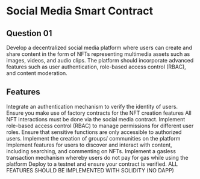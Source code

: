 # Social Media Smart Contract

## Question 01

Develop a decentralized social media platform where users can create and share content in the form of NFTs representing multimedia assets such as images, videos, and audio clips. The platform should incorporate advanced features such as user authentication, role-based access control (RBAC), and content moderation.

## Features

Integrate an authentication mechanism to verify the identity of users.
Ensure you make use of factory contracts for the NFT creation features
All NFT interactions must be done via the social media contract.
Implement role-based access control (RBAC) to manage permissions for different user roles.
Ensure that sensitive functions are only accessible to authorized users.
Implement the creation of groups/ communities on the platform
Implement features for users to discover and interact with content, including searching, and commenting on NFTs.
Implement a gasless transaction mechanism whereby users do not pay for gas while using the platform
Deploy to a testnet and ensure your contract is verified.
ALL FEATURES SHOULD BE IMPLEMENTED WITH SOLIDITY (NO DAPP)
